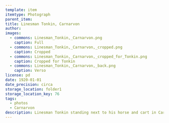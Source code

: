 ```yaml
---
template: item
itemtype: Photograph
parent_item: 
title: Linesman Tonkin, Carnarvon
author: 
images:
  - commons: Linesman_Tonkin,_Carnarvon.png
    caption: Full
  - commons: Linesman_Tonkin,_Carnarvon,_cropped.png
    caption: Cropped
  - commons: Linesman_Tonkin,_Carnarvon,_cropped_for_Tonkin.png
    caption: Cropped for Tonkin
  - commons: Linesman_Tonkin,_Carnarvon,_back.png
    caption: Verso
license: pd
date: 1920-01-01
date_precision: circa
storage_location: folder1
storage_location_key: 76
tags:
  - photos
  - Carnarvon
description: Linesman Tonkin standing next to his horse and cart in Carnarvon, Western Australia.
---
```

